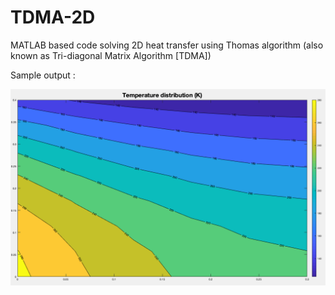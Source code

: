 # TDMA-2D
MATLAB based code solving 2D heat transfer using Thomas algorithm (also known as Tri-diagonal Matrix Algorithm [TDMA])

Sample output : 

<img src="/Temp_dist.png" width="800" >
